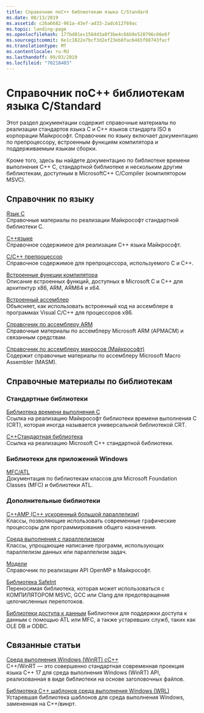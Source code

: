 ```yaml
---
title: Справочник поC++ библиотекам языка C/Standard
ms.date: 08/13/2019
ms.assetid: c26a6682-961a-43ef-ad33-2adc612f69ac
ms.topic: landing-page
ms.openlocfilehash: 177bd01ec1564d3a0f3be4c66b9e528796c66e6f
ms.sourcegitcommit: 6e1c1822e7bcf3d2ef23eb8fac6465f88743facf
ms.translationtype: MT
ms.contentlocale: ru-RU
ms.lasthandoff: 09/03/2019
ms.locfileid: "70218403"
---
```

# <a name="cc-language-and-standard-libraries-reference"></a>Справочник поC++ библиотекам языка C/Standard

Этот раздел документации содержит справочные материалы по реализации стандартов языка C и C++ языков стандарта ISO в корпорации Майкрософт. Справочник по языку включает документацию по препроцессору, встроенным функциям компилятора и поддерживаемым языкам сборки.

Кроме того, здесь вы найдете документацию по библиотеке времени выполнения C++ C, стандартной библиотеке и нескольким другим библиотекам, доступным в MicrosoftC++ C/Compiler (компилятором MSVC).

## <a name="language-reference"></a>Справочник по языку

[Язык C](../c-language/c-language-reference.md)\
Справочные материалы по реализации Майкрософт стандартной библиотеки C.

[C++языке](../cpp/cpp-language-reference.md)\
Справочное содержимое для реализации C++ языка Майкрософт.

[C/C++ препроцессор](../preprocessor/c-cpp-preprocessor-reference.md)\
Справочное содержимое для препроцессора, используемого C и C++.

[Встроенные функции компилятора](../intrinsics/compiler-intrinsics.md)\
Описание встроенных функций, доступных в Microsoft C и C++ для архитектур x86, ARM, ARM64 и x64.

[Встроенный ассемблер](../assembler/inline/inline-assembler.md)\
Объясняет, как использовать встроенный код на ассемблере в программах Visual C/C++ для процессоров x86.

[Справочник по ассемблеру ARM](../assembler/arm/arm-assembler-reference.md)\
Справочные материалы по ассемблеру Microsoft ARM (АРМАСМ) и связанным средствам.

[Справочник по ассемблеру макросов (Майкрософт)](../assembler/masm/microsoft-macro-assembler-reference.md)\
Содержит справочные материалы по ассемблеру Microsoft Macro Assembler (MASM).

## <a name="libraries-reference"></a>Справочные материалы по библиотекам

### <a name="standard-libraries"></a>Стандартные библиотеки

[Библиотека времени выполнения C](../c-runtime-library/c-run-time-library-reference.md)\
Ссылка на реализацию Майкрософт библиотеки времени выполнения C (CRT), которая иногда называется универсальной библиотекой CRT.

[C++Стандартная библиотека](../standard-library/cpp-standard-library-reference.md)\
Ссылка на реализацию Microsoft C++ стандартной библиотеки.

### <a name="libraries-for-windows-applications"></a>Библиотеки для приложений Windows

[MFC/ATL](../mfc/mfc-and-atl.md)\
Документация по библиотекам классов для Microsoft Foundation Classes (MFC) и библиотеки ATL.

### <a name="additional-libraries"></a>Дополнительные библиотеки

[C++AMP (C++ ускоренный большой параллелизм)](../parallel/amp/cpp-amp-cpp-accelerated-massive-parallelism.md)\
Классы, позволяющие использовать современные графические процессоры для программирования общего назначения.

[Среда выполнения с параллелизмом](../parallel/concrt/concurrency-runtime.md)\
Классы, упрощающие написание программ, использующих параллелизм данных или параллелизм задач.

[Модели](../parallel/openmp/openmp-in-visual-cpp.md)\
Справочник по реализации API OpenMP в Майкрософт.

[Библиотека SafeInt](../safeint/safeint-library.md)\
Переносимая библиотека, которая может использоваться с КОМПИЛЯТОРОМ MSVC, GCC или Clang для предотвращения целочисленных перепотоков.

[Библиотеки доступа к данным](../data/data-access-in-cpp.md) Библиотеки для поддержки доступа к данным с помощью ATL или MFC, а также устаревших служб, таких как OLE DB и ODBC.

## <a name="related-articles"></a>Связанные статьи

[Среда выполнения Windows (WinRT) сC++](/windows/uwp/cpp-and-winrt-apis/index)\
C++/WinRT — это совершенно стандартная современная проекция языка C++ 17 для среда выполнения Windows (WinRT) API, реализованная в виде библиотеки на основе заголовочных файлов.

[Библиотека C++ шаблонов среда выполнения Windows (WRL)](../cppcx/wrl/windows-runtime-cpp-template-library-wrl.md)\
Устаревшая библиотека шаблонов для среда выполнения Windows, замененная на C++/винрт.
